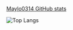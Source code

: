 [Maylo0314 GitHub stats](https://github-readme-stats.vercel.app/api?username=maylo0314&show_icons=true&theme=dark&count_private=true)

![Top Langs](https://github-readme-stats.vercel.app/api/top-langs/?username=maylo0314&theme=dark&layout=compact)
